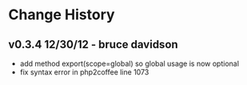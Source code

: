 # Change History

## v0.3.4 12/30/12 - bruce davidson

  * add method export(scope=global) so global usage is now optional
  * fix syntax error in php2coffee line 1073

